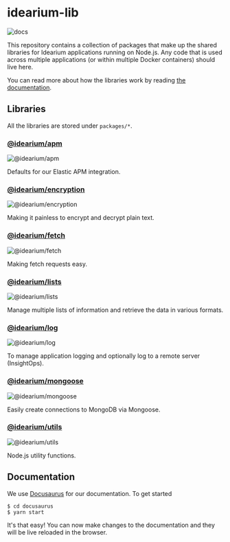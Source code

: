 # idearium-lib

![docs](https://github.com/idearium/idearium-lib/workflows/docs/badge.svg)

This repository contains a collection of packages that make up the shared libraries for Idearium applications running on Node.js. Any code that is used across multiple applications (or within multiple Docker containers) should live here.

You can read more about how the libraries work by reading [the documentation](https://idearium.github.io/idearium-lib).

## Libraries

All the libraries are stored under `packages/*`.

### [@idearium/apm](https://idearium.github.io/idearium-lib/docs/apm)

![@idearium/apm](https://github.com/idearium/idearium-lib/workflows/@idearium/apm/badge.svg)

Defaults for our Elastic APM integration.

### [@idearium/encryption](https://idearium.github.io/idearium-lib/docs/encryption)

![@idearium/encryption](https://github.com/idearium/idearium-lib/workflows/@idearium/encryption/badge.svg)

Making it painless to encrypt and decrypt plain text.

### [@idearium/fetch](https://idearium.github.io/idearium-lib/docs/fetch)

![@idearium/fetch](https://github.com/idearium/idearium-lib/workflows/@idearium/fetch/badge.svg)

Making fetch requests easy.

### [@idearium/lists](https://idearium.github.io/idearium-lib/docs/lists)

![@idearium/lists](https://github.com/idearium/idearium-lib/workflows/@idearium/lists/badge.svg)

Manage multiple lists of information and retrieve the data in various formats.

### [@idearium/log](https://idearium.github.io/idearium-lib/docs/log)

![@idearium/log](https://github.com/idearium/idearium-lib/workflows/@idearium/log/badge.svg)

To manage application logging and optionally log to a remote server (InsightOps).

### [@idearium/mongoose](https://idearium.github.io/idearium-lib/docs/mongoose)

![@idearium/mongoose](https://github.com/idearium/idearium-lib/workflows/@idearium/mongoose/badge.svg)

Easily create connections to MongoDB via Mongoose.

### [@idearium/utils](https://idearium.github.io/idearium-lib/docs/utils)

![@idearium/utils](https://github.com/idearium/idearium-lib/workflows/@idearium/utils/badge.svg)

Node.js utility functions.

## Documentation

We use [Docusaurus](https://docusaurus.io/en/) for our documentation. To get started

```shell
$ cd docusaurus
$ yarn start
```

It's that easy! You can now make changes to the documentation and they will be live reloaded in the browser.

